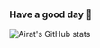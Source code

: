 ### Have a good day 🌱

![Airat's GitHub stats](https://github-readme-stats.vercel.app/api?username=Airat102vb)
